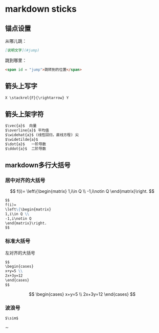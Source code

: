# markdown sticks

## 锚点设置

从哪儿跳：

```markdown
[说明文字](#jump)
```

跳到哪里：

```markdown
<span id = "jump">跳转到的位置</span>
```

## 箭头上写字

```markdown
X \stackrel{F}{\rightarrow} Y
```



## 箭头上架字符

```markdown
$\vec{a}$  向量
$\overline{a}$ 平均值
$\widehat{a}$ (线性回归，直线方程) 尖
$\widetilde{a}$ 
$\dot{a}$   一阶导数
$\ddot{a}$  二阶导数
```

## markdown多行大括号

### 居中对齐的大括号

$$
f(i)=
\left\{\begin{matrix}
1,i\in Q \\
-1,i\notin Q
\end{matrix}\right.
$$

```markdown
$$
f(i)=
\left\{\begin{matrix}
1,i\in Q \\
-1,i\notin Q
\end{matrix}\right.
$$

```

### 标准大括号

左对齐的大括号

```markdown
$$
\begin{cases}
x+y=5 \\
2x+3y=12
\end{cases}
$$

```

$$
\begin{cases}
x+y=5 \\
2x+3y=12
\end{cases}
$$

### 波浪号

```
$\sim$
```

$\sim$

